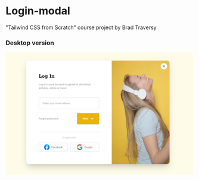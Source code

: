 # Login-modal

"Tailwind CSS from Scratch" course project by Brad Traversy

### Desktop version

![desktop view](./assets/Screenshot.png)
